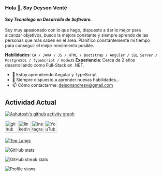 ### Hola 👋, Soy **Deyson Venté**

#### Soy **_Tecnólogo en Desarrollo de Software._**

Soy muy apasionado con lo que hago, dispuesto a dar lo mejor para alcanzar objetivos, busco la mejora constante y siempre aprendo de las personas que más saben en el área. Planifico constantemente mi tiempo para conseguir el mejor rendimiento posible.

**Habilidades**: `C# / JAVA / JS / HTML / Bootstrap / Angular / SQL Server / PostgreSQL / TypeScript / NodeJS`
**Experiencia**: Cerca de 2 años desarrollando como Full-Stack en .NET.

- 🌱 Estoy aprendiendo Angular y TypeScript
- 💬 Siempre dispuesto a aprender nuevas habilidades...
- 📫 Cómo contactarme: <deisonandresv@gmail.com>

## Actividad Actual

[![Ashutosh's github activity graph](https://github-readme-activity-graph.vercel.app/graph?username=deyson19&bg_color=02184b&color=f5f906&line=050505&point=f1efef&area=true&hide_border=true)](https://github.com/ashutosh00710/github-readme-activity-graph)


[<img src='https://cdn.jsdelivr.net/npm/simple-icons@3.0.1/icons/github.svg' alt='github' height='40'>](https://github.com/Deyson19) [<img src='https://cdn.jsdelivr.net/npm/simple-icons@3.0.1/icons/linkedin.svg' alt='linkedin' height='40'>](https://www.linkedin.com/in/deysonvente//) [<img src='https://cdn.jsdelivr.net/npm/simple-icons@3.0.1/icons/instagram.svg' alt='instagram' height='40'>](https://www.instagram.com/deyson_vente/) [<img src='https://cdn.jsdelivr.net/npm/simple-icons@3.0.1/icons/youtube.svg' alt='YouTube' height='40'>](https://www.youtube.com/channel/UC3pc9SwxmLhtc--e_O1Psmg)

[![Top Langs](https://github-readme-stats.vercel.app/api/top-langs/?username=Deyson19)](https://github.com/anuraghazra/github-readme-stats)

![GitHub stats](https://github-readme-stats.vercel.app/api?username=Deyson19&show_icons=true)

![GitHub streak stats](https://github-readme-streak-stats.herokuapp.com/?user=Deyson19)

![Profile views](https://komarev.com/ghpvc/?username=Deyson19&color=green)
